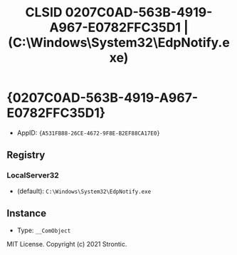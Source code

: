 ﻿---
title: "CLSID 0207C0AD-563B-4919-A967-E0782FFC35D1 | (C:\\Windows\\System32\\EdpNotify.exe)"
excerpt: What is COM-Object CLSID 0207C0AD-563B-4919-A967-E0782FFC35D1?
---

# {0207C0AD-563B-4919-A967-E0782FFC35D1}

* AppID: `{A531FB88-26CE-4672-9F8E-B2EF88CA17E0}`

## Registry


### LocalServer32

* (default): `C:\Windows\System32\EdpNotify.exe`

## Instance

* Type: `__ComObject`

MIT License. Copyright (c) 2021 Strontic.


